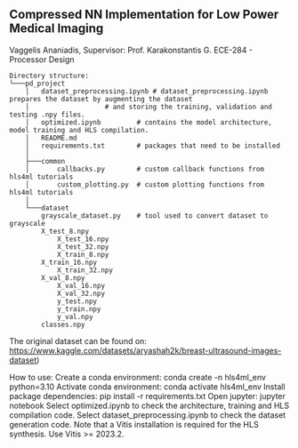 
## Compressed NN Implementation for Low Power Medical Imaging	
Vaggelis Ananiadis, Supervisor: Prof. Karakonstantis G.
ECE-284 - Processor Design	

```
Directory structure:
└───pd_project
    │   dataset_preprocessing.ipynb	# dataset_preprocessing.ipynb prepares the dataset by augmenting the dataset 
    │					# and storing the training, validation and testing .npy files.
    │   optimized.ipynb 		# contains the model architecture, model training and HLS compilation.
    │   README.md					
    │   requirements.txt 		# packages that need to be installed
    │
    ├───common	
    │   	callbacks.py		# custom callback functions from hls4ml tutorials
    │   	custom_plotting.py	# custom plotting functions from hls4ml tutorials
    │
    └───dataset
		grayscale_dataset.py	# tool used to convert dataset to grayscale
		X_test_8.npy	
	        X_test_16.npy
	        X_test_32.npy
	        X_train_8.npy
		X_train_16.npy
	        X_train_32.npy
		X_val_8.npy
	        X_val_16.npy
	        X_val_32.npy
	        y_test.npy
	        y_train.npy
	        y_val.npy
		classes.npy
```		
			
The original dataset can be found on: https://www.kaggle.com/datasets/aryashah2k/breast-ultrasound-images-dataset)

How to use:
Create a conda environment: conda create -n hls4ml_env python=3.10
Activate conda environment: conda activate hls4ml_env
Install package dependencies: pip install -r requirements.txt
Open jupyter: jupyter notebook
Select optimized.ipynb to check the architecture, training and HLS compilation code.
Select dataset_preprocessing.ipynb to check the dataset generation code.
Note that a Vitis installation is required for the HLS synthesis. Use Vitis >= 2023.2.

